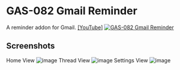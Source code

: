 # GAS-082 Gmail Reminder

A reminder addon for Gmail. [[YouTube]](https://youtu.be/tEEc3Tcu2LI)
[![GAS-082 Gmail Reminder](https://user-images.githubusercontent.com/16481229/129334577-2bfbf30f-3458-4534-b87c-5f3d3388d8d7.png)
](https://youtu.be/tEEc3Tcu2LI)

## Screenshots

Home View
![image](https://user-images.githubusercontent.com/16481229/129346117-d9a2cd3c-7f58-4680-af23-755cc5b11609.png)
Thread View
![image](https://user-images.githubusercontent.com/16481229/129346239-e039dac1-9a02-41c9-953c-06604eef0a8d.png)
Settings View
![image](https://user-images.githubusercontent.com/16481229/129346303-61ea3320-2801-4a34-981b-594ec929e52b.png)
